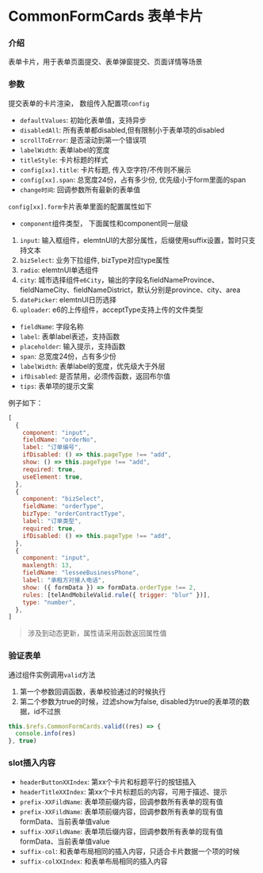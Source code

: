 # CommonFormCards 表单卡片

### 介绍

表单卡片，用于表单页面提交、表单弹窗提交、页面详情等场景

### 参数

提交表单的卡片渲染， 数组传入配置项`config`

- `defaultValues`: 初始化表单值，支持异步
- `disabledAll`: 所有表单都disabled,但有限制小于表单项的disabled
- `scrollToError`: 是否滚动到第一个错误项
- `labelWidth`: 表单label的宽度
- `titleStyle`: 卡片标题的样式
- `config[xx].title`: 卡片标题, 传入空字符/不传则不展示
- `config[xx].span`: 总宽度24份，占有多少份, 优先级小于form里面的span
- `change时间`: 回调参数所有最新的表单值

`config[xx].form`卡片表单里面的配置属性如下
- `component`组件类型， 下面属性和component同一层级
1. `input`: 输入框组件，elemtnUI的大部分属性，后缀使用suffix设置，暂时只支持文本
2. `bizSelect`: 业务下拉组件, bizType对应type属性
3. `radio`: elemtnUI单选组件
4. `city`: 城市选择组件`e6City`，输出的字段名fieldNameProvince、fieldNameCity、fieldNameDistrict，默认分别是province、city、area
5. `datePicker`: elemtnUI日历选择
6. `uploader`: e6的上传组件，acceptType支持上传的文件类型

- `fieldName`: 字段名称
- `label`: 表单label表述，支持函数
- `placeholder`: 输入提示，支持函数
- `span`: 总宽度24份，占有多少份
- `labelWidth`: 表单label的宽度，优先级大于外层
- `ifDisabled`: 是否禁用，必须传函数，返回布尔值
- `tips`: 表单项的提示文案

例子如下：

```js
[
  {
    component: "input",
    fieldName: "orderNo",
    label: "订单编号",
    ifDisabled: () => this.pageType !== "add",
    show: () => this.pageType !== "add",
    required: true,
    useElement: true,
  },
  {
    component: "bizSelect",
    fieldName: "orderType",
    bizType: "orderContractType",
    label: "订单类型",
    required: true,
    ifDisabled: () => this.pageType !== "add",
  },
  {
    component: "input",
    maxlength: 13,
    fieldName: "lesseeBusinessPhone",
    label: "承租方对接人电话",
    show: ({ formData }) => formData.orderType !== 2,
    rules: [telAndMobileValid.rule({ trigger: "blur" })],
    type: "number",
  },
]
```

> 涉及到动态更新，属性请采用函数返回属性值

### 验证表单

通过组件实例调用`valid`方法
1. 第一个参数回调函数，表单校验通过的时候执行
2. 第二个参数为true的时候，过滤show为false, disabled为true的表单项的数据，id不过旅

```js
this.$refs.CommonFormCards.valid((res) => {
  console.info(res)
}, true)
```


### slot插入内容

- `headerButtonXXIndex`: 第xx个卡片和标题平行的按钮插入
- `headerTitleXXIndex`: 第xx个卡片标题后的内容，可用于描述、提示
- `prefix-XXFildName`: 表单项前缀内容，回调参数所有表单的现有值
- `prefix-XXFildName`: 表单项前缀内容，回调参数所有表单的现有值formData、当前表单值value
- `suffix-XXFildName`: 表单项后缀内容，回调参数所有表单的现有值formData、当前表单值value
- `suffix-col`: 和表单布局相同的插入内容，只适合卡片数据一个项的时候
- `suffix-colXXIndex`: 和表单布局相同的插入内容

